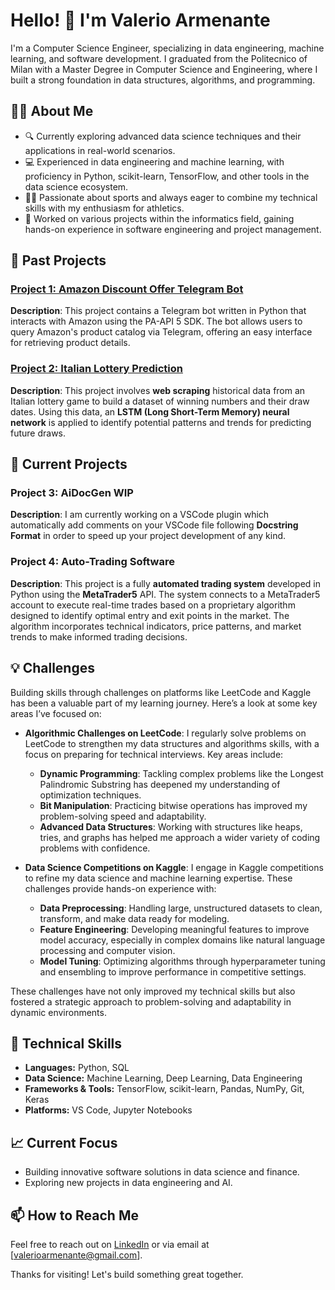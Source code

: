 # Hello! 👋 I'm Valerio Armenante

I'm a Computer Science Engineer, specializing in data engineering, machine learning, and software development. I graduated from the Politecnico of Milan with a Master Degree in Computer Science and Engineering, where I built a strong foundation in data structures, algorithms, and programming. 

## 👨‍💻 About Me
- 🔍 Currently exploring advanced data science techniques and their applications in real-world scenarios.
- 💻 Experienced in data engineering and machine learning, with proficiency in Python, scikit-learn, TensorFlow, and other tools in the data science ecosystem.
- 🏃‍♂️ Passionate about sports and always eager to combine my technical skills with my enthusiasm for athletics.
- 📂 Worked on various projects within the informatics field, gaining hands-on experience in software engineering and project management.
  
## 📂 Past Projects
### [Project 1: Amazon Discount Offer Telegram Bot](https://github.com/valearm/bot_telegram)
**Description**: This project contains a Telegram bot written in Python that interacts with Amazon using the PA-API 5 SDK. The bot allows users to query Amazon's product catalog via Telegram, offering an easy interface for retrieving product details.

### [Project 2: Italian Lottery Prediction](https://github.com/valearm/LSTM-Project)
**Description**:  This project involves **web scraping** historical data from an Italian lottery game to build a dataset of winning numbers and their draw dates. Using this data, an **LSTM (Long Short-Term Memory) neural network** is applied to identify potential patterns and trends for predicting future draws.

## 📂 Current Projects
### Project 3: AiDocGen WIP
**Description**: I am currently working on a VSCode plugin which automatically add comments on your VSCode file following **Docstring Format** in order to speed up your project development of any kind.

### Project 4: Auto-Trading Software 
**Description**: This project is a fully **automated trading system** developed in Python using the **MetaTrader5** API. The system connects to a MetaTrader5 account to execute real-time trades based on a proprietary algorithm designed to identify optimal entry and exit points in the market. The algorithm incorporates technical indicators, price patterns, and market trends to make informed trading decisions.

## 💡 Challenges

Building skills through challenges on platforms like LeetCode and Kaggle has been a valuable part of my learning journey. Here’s a look at some key areas I’ve focused on:

- **Algorithmic Challenges on LeetCode**: I regularly solve problems on LeetCode to strengthen my data structures and algorithms skills, with a focus on preparing for technical interviews. Key areas include:
  - **Dynamic Programming**: Tackling complex problems like the Longest Palindromic Substring has deepened my understanding of optimization techniques.
  - **Bit Manipulation**: Practicing bitwise operations has improved my problem-solving speed and adaptability.
  - **Advanced Data Structures**: Working with structures like heaps, tries, and graphs has helped me approach a wider variety of coding problems with confidence.

- **Data Science Competitions on Kaggle**: I engage in Kaggle competitions to refine my data science and machine learning expertise. These challenges provide hands-on experience with:
  - **Data Preprocessing**: Handling large, unstructured datasets to clean, transform, and make data ready for modeling.
  - **Feature Engineering**: Developing meaningful features to improve model accuracy, especially in complex domains like natural language processing and computer vision.
  - **Model Tuning**: Optimizing algorithms through hyperparameter tuning and ensembling to improve performance in competitive settings.

These challenges have not only improved my technical skills but also fostered a strategic approach to problem-solving and adaptability in dynamic environments.

## 🚀 Technical Skills
- **Languages:** Python, SQL
- **Data Science:** Machine Learning, Deep Learning, Data Engineering
- **Frameworks & Tools:** TensorFlow, scikit-learn, Pandas, NumPy, Git, Keras
- **Platforms:** VS Code, Jupyter Notebooks

## 📈 Current Focus
- Building innovative software solutions in data science and finance.
- Exploring new projects in data engineering and AI.

## 📫 How to Reach Me
Feel free to reach out on [LinkedIn](https://www.linkedin.com/in/valerio-armenante-77828419a/) or via email at [valerioarmenante@gmail.com].

Thanks for visiting! Let's build something great together.
